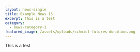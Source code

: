 ```yaml
---
layout: news-single
title: Example News 15
excerpt: This is a test
category:
  - news-category-1
featured_image: /assets/uploads/schmidt-futures-donation.png
---
```

This is a test